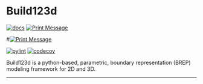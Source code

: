 # Build123d

[![docs](https://img.shields.io/badge/docs-passing-brightgreen.svg)](link-to-docs)
[![Print Message](https://github.com/mohit-vectra/test_install_package/actions/workflows/print_msg.yml/badge.svg)](https://github.com/mohit-vectra/test_install_package/actions/workflows/print_msg.yml)

#[![Print Message](https://github.com/mohit-vectra/test_install_package/actions/workflows/print-message.yml/badge.svg)](https://github.com/mohit-vectra/test_install_package/actions)

[![pylint](https://img.shields.io/badge/pylint-passing-brightgreen.svg)](link-to-pylint-results)
[![codecov](https://img.shields.io/badge/codecov-96%25-brightgreen.svg)](link-to-codecov)

Build123d is a python-based, parametric, boundary representation (BREP) modeling framework for 2D and 3D.

---
